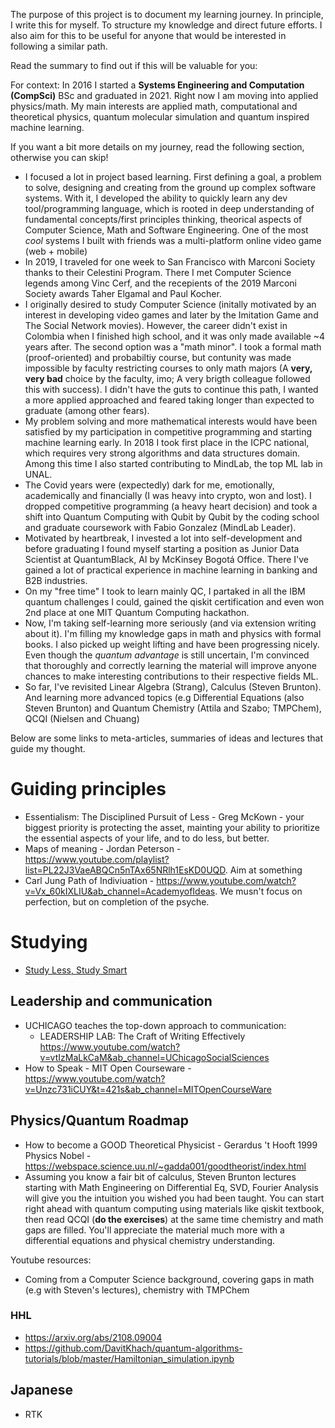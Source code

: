 
The purpose of this project is to document my learning journey. In principle, I write this for myself. To structure my knowledge and direct future efforts. I also aim for this to be useful for anyone that would be interested in following a similar path. 

Read the summary to find out if this will be valuable for you:

For context: In 2016 I started a **Systems Engineering and Computation (CompSci)** BSc and graduated in 2021. Right now I am moving into applied physics/math. My main interests are applied math, computational and theoretical physics, quantum molecular simulation and quantum inspired machine learning.


If you want a bit more details on my journey, read the following section, otherwise you can skip!

- I focused a lot in project based learning. First defining a goal, a problem to solve, designing and creating from the ground up complex software systems. With it, I developed the ability to quickly learn any dev tool/programming language, which is rooted in deep understanding of fundamental concepts/first principles thinking, theorical aspects of Computer Science, Math and Software Engineering. One of the most *cool* systems I built with friends was a multi-platform online video game (web + mobile)
- In 2019, I traveled for one week to San Francisco with Marconi Society thanks to their Celestini Program. There I met Computer Science legends among Vinc Cerf, and the recepients of the 2019 Marconi Society awards Taher Elgamal and Paul Kocher.
- I originally desired to study Computer Science (initally motivated by an interest in developing video games and later by the Imitation Game and The Social Network movies). However, the career didn't exist in Colombia when I finished high school, and it was only made available ~4 years after. The second option was a "math minor". I took a formal math (proof-oriented) and probabiltiy course, but contunity was made impossible by faculty restricting courses to only math majors (A **very, very bad** choice by the faculty, imo; A very brigth colleague followed this with success). I didn't have the guts to continue this path, I wanted a more applied approached and feared taking longer than expected to graduate (among other fears).
- My problem solving and more mathematical interests would have been satisfied by my participation in competitive programming and starting machine learning early. In 2018 I took first place in the ICPC national, which requires very strong algorithms and data structures domain. Among this time I also started contributing to MindLab, the top ML lab in UNAL.
- The Covid years were (expectedly) dark for me, emotionally, academically and financially (I was heavy into crypto, won and lost). I dropped competitive programming (a heavy heart decision) and took a shift into Quantum Computing with Qubit by Qubit by the coding school and graduate coursework with Fabio Gonzalez (MindLab Leader).
- Motivated by heartbreak, I invested a lot into self-development and before graduating I found myself starting a position as Junior Data Scientist at QuantumBlack, AI by McKinsey Bogotá Office. There I've gained a lot of practical experience in machine learning in banking and B2B industries.
- On my "free time" I took to learn mainly QC, I partaked in all the IBM quantum challenges I could, gained the qiskit certification and even won 2nd place at one MIT Quantum Computing hackathon.
- Now, I'm taking self-learning more seriously (and via extension writing about it). I'm filling my knowledge gaps in math and physics with formal books. I also picked up weight lifting and have been progressing nicely. Even though the *quantum advantage* is still uncertain, I'm convinced that thoroughly and correctly learning the material will improve anyone chances to make interesting contributions to their respective fields ML.
- So far, I've revisited Linear Algebra (Strang), Calculus (Steven Brunton). And learning more advanced topics (e.g Differential Equations (also Steven Brunton) and Quantum Chemistry (Attila and Szabo; TMPChem), QCQI (Nielsen and Chuang)

Below are some links to meta-articles, summaries of ideas and lectures that guide my thought.

# Guiding principles

- Essentialism: The Disciplined Pursuit of Less - Greg McKown - your biggest priority is protecting the asset, mainting your ability to prioritize the essential aspects of your life, and to do less, but better.
- Maps of meaning - Jordan Peterson - https://www.youtube.com/playlist?list=PL22J3VaeABQCn5nTAx65NRlh1EsKD0UQD. Aim at something 
- Carl Jung Path of Indiviuation - https://www.youtube.com/watch?v=Vx_60kIXLIU&ab_channel=AcademyofIdeas. We musn't focus on perfection, but on completion of the psyche.
  
# Studying
- [Study Less, Study Smart](https://www.youtube.com/watch?v=IlU-zDU6aQ0&ab_channel=PierceCollegeDist11)

## Leadership and communication

- UCHICAGO teaches the top-down approach to communication:
  - LEADERSHIP LAB: The Craft of Writing Effectively https://www.youtube.com/watch?v=vtIzMaLkCaM&ab_channel=UChicagoSocialSciences
- How to Speak - MIT Open Courseware - https://www.youtube.com/watch?v=Unzc731iCUY&t=421s&ab_channel=MITOpenCourseWare

## Physics/Quantum Roadmap
- How to become a GOOD Theoretical Physicist - Gerardus 't Hooft 1999 Physics Nobel - https://webspace.science.uu.nl/~gadda001/goodtheorist/index.html
- Assuming you know a fair bit of calculus, Steven Brunton lectures starting with Math Engineering on Differential Eq, SVD, Fourier Analysis will give you the intuition you wished you had been taught. You can start right ahead with quantum computing using materials like qiskit textbook, then read QCQI (**do the exercises**) at the same time chemistry and math gaps are filled. You'll appreciate the material much more with a differential equations and physical chemistry understanding.

Youtube resources:
- Coming from a Computer Science background, covering gaps in math (e.g with Steven's lectures), chemistry with TMPChem
### HHL
- https://arxiv.org/abs/2108.09004
- https://github.com/DavitKhach/quantum-algorithms-tutorials/blob/master/Hamiltonian_simulation.ipynb

## Japanese

- RTK
